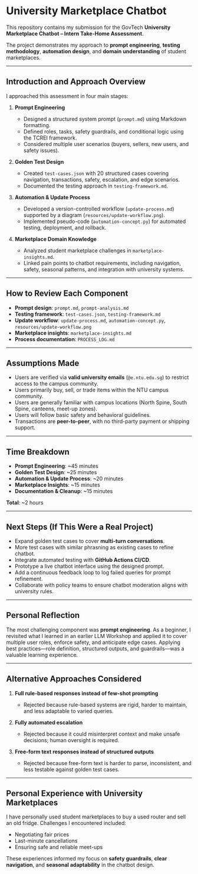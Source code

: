# University Marketplace Chatbot

This repository contains my submission for the GovTech **University Marketplace Chatbot – Intern Take-Home Assessment**.  

The project demonstrates my approach to **prompt engineering**, **testing methodology**, **automation design**, and **domain understanding** of student marketplaces.

---

## Introduction and Approach Overview

I approached this assessment in four main stages:  

1. **Prompt Engineering**  
   - Designed a structured system prompt (`prompt.md`) using Markdown formatting.  
   - Defined roles, tasks, safety guardrails, and conditional logic using the TCREI framework.  
   - Considered multiple user scenarios (buyers, sellers, new users, and safety issues).  

2. **Golden Test Design**  
   - Created `test-cases.json` with 20 structured cases covering navigation, transactions, safety, escalation, and edge scenarios.  
   - Documented the testing approach in `testing-framework.md`.  

3. **Automation & Update Process**  
   - Developed a version-controlled workflow (`update-process.md`) supported by a diagram (`resources/update-workflow.png`).  
   - Implemented pseudo-code (`automation-concept.py`) for automated testing, deployment, and rollback.  

4. **Marketplace Domain Knowledge**  
   - Analyzed student marketplace challenges in `marketplace-insights.md`.  
   - Linked pain points to chatbot requirements, including navigation, safety, seasonal patterns, and integration with university systems.  

---

## How to Review Each Component

- **Prompt design**: `prompt.md`, `prompt-analysis.md`  
- **Testing framework**: `test-cases.json`, `testing-framework.md`  
- **Update workflow**: `update-process.md`, `automation-concept.py`, `resources/update-workflow.png`  
- **Marketplace insights**: `marketplace-insights.md`  
- **Process documentation**: `PROCESS_LOG.md`  

---

## Assumptions Made

- Users are verified via **valid university emails** (`@e.ntu.edu.sg`) to restrict access to the campus community.  
- Users primarily buy, sell, or trade items within the NTU campus community.  
- Users are generally familiar with campus locations (North Spine, South Spine, canteens, meet-up zones).  
- Users will follow basic safety and behavioral guidelines.  
- Transactions are **peer-to-peer**, with no third-party payment or shipping support.  

---

## Time Breakdown

- **Prompt Engineering**: ~45 minutes  
- **Golden Test Design**: ~25 minutes  
- **Automation & Update Process**: ~20 minutes  
- **Marketplace Insights**: ~15 minutes  
- **Documentation & Cleanup**: ~15 minutes  

**Total**: ~2 hours  

---

## Next Steps (If This Were a Real Project)

- Expand golden test cases to cover **multi-turn conversations**.
- More test cases with similar phrasning as existing cases to refine chatbot.
- Integrate automated testing with **GitHub Actions CI/CD**.  
- Prototype a live chatbot interface using the designed prompt.  
- Add a continuous feedback loop to log failed queries for prompt refinement.  
- Collaborate with policy teams to ensure chatbot moderation aligns with university rules.  

---

## Personal Reflection

The most challenging component was **prompt engineering**. As a beginner, I revisited what I learned in an earlier LLM Workshop and applied it to cover multiple user roles, enforce safety, and anticipate edge cases. Applying best practices—role definition, structured outputs, and guardrails—was a valuable learning experience.  

---

## Alternative Approaches Considered

1. **Full rule-based responses instead of few-shot prompting**  
   - Rejected because rule-based systems are rigid, harder to maintain, and less adaptable to varied queries.  

2. **Fully automated escalation**  
   - Rejected because it could misinterpret context and make unsafe decisions; human oversight is required.  

3. **Free-form text responses instead of structured outputs**  
   - Rejected because free-form text is harder to parse, inconsistent, and less testable against golden test cases.  

---

## Personal Experience with University Marketplaces

I have personally used student marketplaces to buy a used router and sell an old fridge. Challenges I encountered included:  

- Negotiating fair prices  
- Last-minute cancellations  
- Ensuring safe and reliable meet-ups  

These experiences informed my focus on **safety guardrails**, **clear navigation**, and **seasonal adaptability** in the chatbot design.
